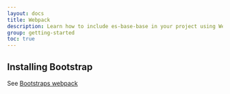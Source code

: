 ```yaml
---
layout: docs
title: Webpack
description: Learn how to include es-base-base in your project using Webpack.
group: getting-started
toc: true
---
```


## Installing Bootstrap

See [Bootstraps webpack](https://getbootstrap.com/docs/4.1/getting-started/webpack/)
